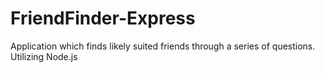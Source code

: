 # FriendFinder-Express
Application which finds likely suited friends through a series of questions. Utilizing Node.js
